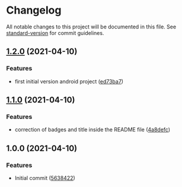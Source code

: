 # Changelog

All notable changes to this project will be documented in this file. See [standard-version](https://github.com/conventional-changelog/standard-version) for commit guidelines.

## [1.2.0](https://github.com/danielcerongrajales/App_bars_bottom/compare/v1.1.0...v1.2.0) (2021-04-10)


### Features

*  first initial version android project ([ed73ba7](https://github.com/danielcerongrajales/App_bars_bottom/commit/ed73ba79610e9aaf451606a4a5b12d69b6e74bda))

## [1.1.0](https://github.com/danielcerongrajales/App_bars_bottom/compare/v1.0.0...v1.1.0) (2021-04-10)


### Features

* correction of badges and title inside the  README file ([4a8defc](https://github.com/danielcerongrajales/App_bars_bottom/commit/4a8defcb5859111f8ae26785b0a944908d65d29f))

## 1.0.0 (2021-04-10)


### Features

* Initial commit ([5638422](https://github.com/danielcerongrajales/App_bars_bottom/commit/563842210f4ae22d054cd81f7102f75591081e75))
